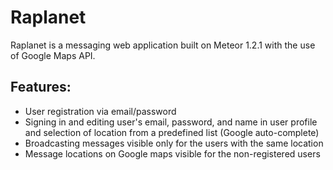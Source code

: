 # Raplanet

Raplanet is a messaging web application built on Meteor 1.2.1 with the use of Google Maps API.

## Features:

- User registration via email/password
- Signing in and editing user's email, password, and name in user profile and selection of location from a predefined list (Google auto-complete)
- Broadcasting messages visible only for the users with the same location
- Message locations on Google maps visible for the non-registered users
